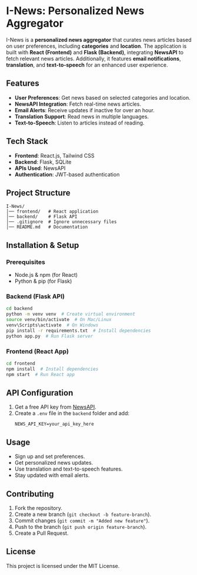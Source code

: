 # I-News: Personalized News Aggregator

I-News is a **personalized news aggregator** that curates news articles based on user preferences, including **categories** and **location**. The application is built with **React (Frontend)** and **Flask (Backend)**, integrating **NewsAPI** to fetch relevant news articles. Additionally, it features **email notifications**, **translation**, and **text-to-speech** for an enhanced user experience.

## Features
- **User Preferences**: Get news based on selected categories and location.
- **NewsAPI Integration**: Fetch real-time news articles.
- **Email Alerts**: Receive updates if inactive for over an hour.
- **Translation Support**: Read news in multiple languages.
- **Text-to-Speech**: Listen to articles instead of reading.

## Tech Stack
- **Frontend**: React.js, Tailwind CSS
- **Backend**: Flask, SQLite
- **APIs Used**: NewsAPI
- **Authentication**: JWT-based authentication

## Project Structure
```
I-News/
│── frontend/   # React application
│── backend/    # Flask API
│── .gitignore  # Ignore unnecessary files
│── README.md   # Documentation
```

## Installation & Setup
### Prerequisites
- Node.js & npm (for React)
- Python & pip (for Flask)

### Backend (Flask API)
```sh
cd backend
python -m venv venv  # Create virtual environment
source venv/bin/activate  # On Mac/Linux
venv\Scripts\activate  # On Windows
pip install -r requirements.txt  # Install dependencies
python app.py  # Run Flask server
```

### Frontend (React App)
```sh
cd frontend
npm install  # Install dependencies
npm start  # Run React app
```

## API Configuration
1. Get a free API key from [NewsAPI](https://newsapi.org/).
2. Create a `.env` file in the `backend` folder and add:
   ```
   NEWS_API_KEY=your_api_key_here
   ```

## Usage
- Sign up and set preferences.
- Get personalized news updates.
- Use translation and text-to-speech features.
- Stay updated with email alerts.

## Contributing
1. Fork the repository.
2. Create a new branch (`git checkout -b feature-branch`).
3. Commit changes (`git commit -m "Added new feature"`).
4. Push to the branch (`git push origin feature-branch`).
5. Create a Pull Request.

## License
This project is licensed under the MIT License.

